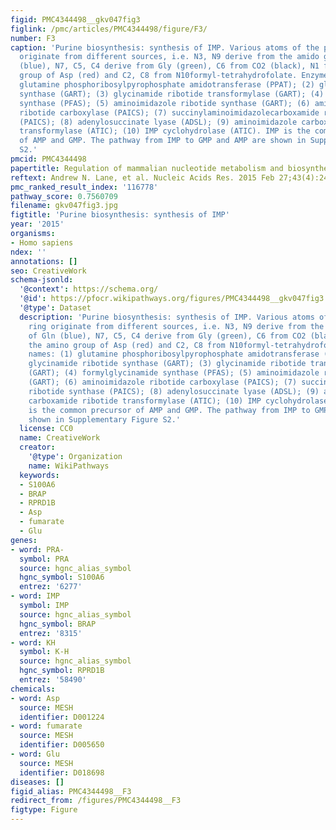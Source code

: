 ```yaml
---
figid: PMC4344498__gkv047fig3
figlink: /pmc/articles/PMC4344498/figure/F3/
number: F3
caption: 'Purine biosynthesis: synthesis of IMP. Various atoms of the purine ring
  originate from different sources, i.e. N3, N9 derive from the amido group of Gln
  (blue), N7, C5, C4 derive from Gly (green), C6 from CO2 (black), N1 from the amino
  group of Asp (red) and C2, C8 from N10formyl-tetrahydrofolate. Enzyme names: (1)
  glutamine phosphoribosylpyrophosphate amidotransferase (PPAT); (2) glycinamide ribotide
  synthase (GART); (3) glycinamide ribotide transformylase (GART); (4) formylglycinamide
  synthase (PFAS); (5) aminoimidazole ribotide synthase (GART); (6) aminoimidazole
  ribotide carboxylase (PAICS); (7) succinylaminoimidazolecarboxamide ribotide synthase
  (PAICS); (8) adenylosuccinate lyase (ADSL); (9) aminoimidazole carboxamide ribotide
  transformylase (ATIC); (10) IMP cyclohydrolase (ATIC). IMP is the common precursor
  of AMP and GMP. The pathway from IMP to GMP and AMP are shown in Supplementary Figure
  S2.'
pmcid: PMC4344498
papertitle: Regulation of mammalian nucleotide metabolism and biosynthesis.
reftext: Andrew N. Lane, et al. Nucleic Acids Res. 2015 Feb 27;43(4):2466-2485.
pmc_ranked_result_index: '116778'
pathway_score: 0.7560709
filename: gkv047fig3.jpg
figtitle: 'Purine biosynthesis: synthesis of IMP'
year: '2015'
organisms:
- Homo sapiens
ndex: ''
annotations: []
seo: CreativeWork
schema-jsonld:
  '@context': https://schema.org/
  '@id': https://pfocr.wikipathways.org/figures/PMC4344498__gkv047fig3.html
  '@type': Dataset
  description: 'Purine biosynthesis: synthesis of IMP. Various atoms of the purine
    ring originate from different sources, i.e. N3, N9 derive from the amido group
    of Gln (blue), N7, C5, C4 derive from Gly (green), C6 from CO2 (black), N1 from
    the amino group of Asp (red) and C2, C8 from N10formyl-tetrahydrofolate. Enzyme
    names: (1) glutamine phosphoribosylpyrophosphate amidotransferase (PPAT); (2)
    glycinamide ribotide synthase (GART); (3) glycinamide ribotide transformylase
    (GART); (4) formylglycinamide synthase (PFAS); (5) aminoimidazole ribotide synthase
    (GART); (6) aminoimidazole ribotide carboxylase (PAICS); (7) succinylaminoimidazolecarboxamide
    ribotide synthase (PAICS); (8) adenylosuccinate lyase (ADSL); (9) aminoimidazole
    carboxamide ribotide transformylase (ATIC); (10) IMP cyclohydrolase (ATIC). IMP
    is the common precursor of AMP and GMP. The pathway from IMP to GMP and AMP are
    shown in Supplementary Figure S2.'
  license: CC0
  name: CreativeWork
  creator:
    '@type': Organization
    name: WikiPathways
  keywords:
  - S100A6
  - BRAP
  - RPRD1B
  - Asp
  - fumarate
  - Glu
genes:
- word: PRA-
  symbol: PRA
  source: hgnc_alias_symbol
  hgnc_symbol: S100A6
  entrez: '6277'
- word: IMP
  symbol: IMP
  source: hgnc_alias_symbol
  hgnc_symbol: BRAP
  entrez: '8315'
- word: KH
  symbol: K-H
  source: hgnc_alias_symbol
  hgnc_symbol: RPRD1B
  entrez: '58490'
chemicals:
- word: Asp
  source: MESH
  identifier: D001224
- word: fumarate
  source: MESH
  identifier: D005650
- word: Glu
  source: MESH
  identifier: D018698
diseases: []
figid_alias: PMC4344498__F3
redirect_from: /figures/PMC4344498__F3
figtype: Figure
---
```

